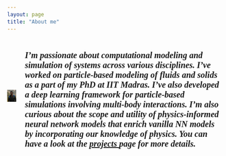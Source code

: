 ```yaml
---
layout: page
title: "About me"
---
```


<html>
  <head>
    <title></title>
    <style>
      .container {
        display: flex;
        align-items: center;
        justify-content: center
      }
      img {
        max-width: 100%
      }
      .image {
        flex-basis: 40%;
        order; 2;
      }
      .text {
        font-size: 20px;
        padding-left: 20px;
        font: italic 10px "Fira Sans", serif;
      }

   </style>
  </head>
  <body>
    <div class="container">
      <div class="image">
       <img src="/dp.jpg"> 
      </div>
      <div class="text">
        <h1>I’m passionate about computational modeling and simulation of systems across various disciplines. I’ve worked on particle-based modeling of fluids and solids as a part of my PhD at IIT Madras. I’ve also developed a deep learning framework for particle-based simulations involving multi-body interactions. I’m also curious about the scope and utility of physics-informed neural network models that enrich vanilla NN models by incorporating our knowledge of physics. You can have a look at the <a href="https://phanindrasp.github.io/research/"> projects </a> page for more details. 

</h1>
      </div>
    </div>
  </body>
</html>
